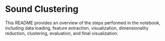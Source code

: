 # Sound Clustering

This README provides an overview of the steps performed in the notebook, including data loading, feature extraction, visualization, dimensionality reduction, clustering, evaluation, and final visualization.
